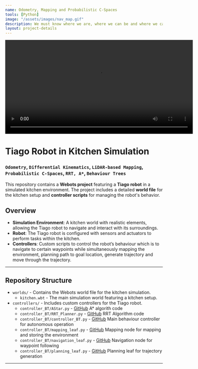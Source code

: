 ```yaml
---
name: Odometry, Mapping and Probabilistic C-Spaces
tools: [Python]
image: "/assets/images/nav_map.gif"
description: We must know where we are, where we can be and where we cannot.
layout: project-details
---
```


<div style="text-align: center;">
  <video width="600" controls>
    <source src="/assets/videos/nav_map.mp4" type="video/mp4">
    Your browser does not support the video tag.
  </video>
</div>

# Tiago Robot in Kitchen Simulation 
### ```Odometry```, ```Differential Kinematics```, ```LiDAR-based Mapping```, ```Probabilistic C-Spaces```, ```RRT, A*```, ```Behaviour Trees```

This repository contains a **Webots project** featuring a **Tiago robot** in a simulated kitchen environment. The project includes a detailed **world file** for the kitchen setup and **controller scripts** for managing the robot's behavior.

## Overview

- **Simulation Environment**: A kitchen world with realistic elements, allowing the Tiago robot to navigate and interact with its surroundings.
- **Robot**: The Tiago robot is configured with sensors and actuators to perform tasks within the kitchen.
- **Controllers**: Custom scripts to control the robot’s behaviour which is to navigate to certain waypoints while simultaneously mapping the environment, planning path to goal location, generate trajectory and move through the trajectory.
 
---

## Repository Structure

- `worlds/` - Contains the Webots world file for the kitchen simulation.
  - `kitchen.wbt` - The main simulation world featuring a kitchen setup.
- `controllers/` - Includes custom controllers for the Tiago robot.
  - `controller_BT/AStar.py` - [GitHub](https://github.com/WinnerBishal/tiago-nav-map-plan/blob/main/controllers/controller_BT/AStar.py) A* algorith code
  - `controller_BT/RRT_Planner.py` - [GitHub](https://github.com/WinnerBishal/tiago-nav-map-plan/blob/main/controllers/controller_BT/RRT_Planner.py) RRT Algorithm code
  - `controller_BT/controller_BT.py` - [GitHub](https://github.com/WinnerBishal/tiago-nav-map-plan/blob/main/controllers/controller_BT/controller_BT.py) Main behaviour controller for autonomous operation
  - `controller_BT/mapping_leaf.py` - [GitHub](https://github.com/WinnerBishal/tiago-nav-map-plan/blob/main/controllers/controller_BT/mapping_leaf.py) Mapping node for mapping and storing the environment
  - `controller_BT/navigation_leaf.py` - [GitHub](https://github.com/WinnerBishal/tiago-nav-map-plan/blob/main/controllers/controller_BT/navigation_leaf.py) Navigation node for waypoint following
  - `controller_BT/planning_leaf.py` - [GitHub](https://github.com/WinnerBishal/tiago-nav-map-plan/blob/main/controllers/controller_BT/planning_leaf.py) Planning leaf for trajectory generation





---

